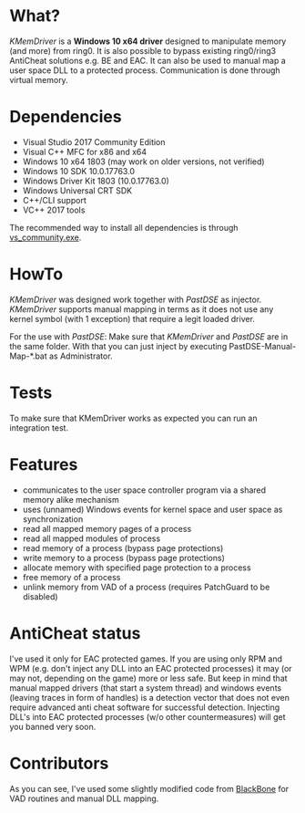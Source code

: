 # What?
*KMemDriver* is a **Windows 10 x64 driver** designed to manipulate memory (and more)
from ring0. It is also possible to bypass existing ring0/ring3 AntiCheat solutions e.g. BE and EAC.
It can also be used to manual map a user space DLL to a protected process.
Communication is done through virtual memory.


# Dependencies
- Visual Studio 2017 Community Edition
- Visual C++ MFC for x86 and x64
- Windows 10 x64 1803 (may work on older versions, not verified)
- Windows 10 SDK 10.0.17763.0
- Windows Driver Kit 1803 (10.0.17763.0)
- Windows Universal CRT SDK
- C++/CLI support
- VC++ 2017 tools

The recommended way to install all dependencies is through [vs_community.exe](https://visualstudio.microsoft.com/).


# HowTo
*KMemDriver* was designed work together with *PastDSE* as injector.
*KMemDriver* supports manual mapping in terms as it does not use any kernel symbol (with 1 exception) that require a legit loaded driver.

For the use with *PastDSE*:
Make sure that *KMemDriver* and *PastDSE* are in the same folder.
With that you can just inject by executing PastDSE-Manual-Map-\*.bat as Administrator.


# Tests
To make sure that KMemDriver works as expected you can run an integration test.


# Features
- communicates to the user space controller program via a shared memory alike mechanism
- uses (unnamed) Windows events for kernel space and user space as synchronization
- read all mapped memory pages of a process
- read all mapped modules of process
- read memory of a process (bypass page protections)
- write memory to a process (bypass page protections)
- allocate memory with specified page protection to a process
- free memory of a process
- unlink memory from VAD of a process (requires PatchGuard to be disabled)


# AntiCheat status

I've used it only for EAC protected games.
If you are using only RPM and WPM (e.g. don't inject any DLL into an EAC protected processes) it may (or may not, depending on the game) more or less safe.
But keep in mind that manual mapped drivers (that start a system thread) and windows events (leaving traces in form of handles) is a detection vector that does not even require advanced anti cheat software for successful detection.
Injecting DLL's into EAC protected processes (w/o other countermeasures) will get you banned very soon.


# Contributors
As you can see, I've used some slightly modified code from [BlackBone](https://github.com/DarthTon/Blackbone) for VAD routines and manual DLL mapping.
